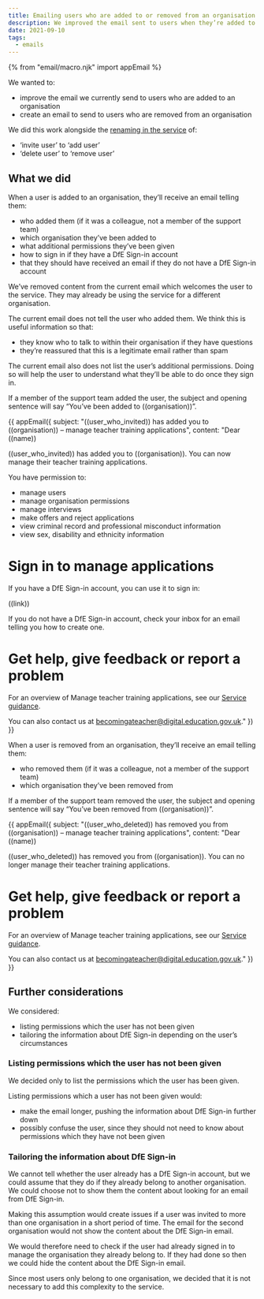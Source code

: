 ```yaml
---
title: Emailing users who are added to or removed from an organisation
description: We improved the email sent to users when they’re added to an organisation and created one to send when users are removed
date: 2021-09-10
tags:
  - emails
---
```


{% from "email/macro.njk" import appEmail %}

We wanted to:

- improve the email we currently send to users who are added to an organisation
- create an email to send to users who are removed from an organisation

We did this work alongside the [renaming in the service](/manage-teacher-training-applications/changing-the-terms-for-adding-a-user-and-removing-a-user-from-an-organisation/) of:

- ‘invite user’ to ‘add user’
- ‘delete user’ to ‘remove user’

## What we did

When a user is added to an organisation, they’ll receive an email telling them:

- who added them (if it was a colleague, not a member of the support team)
- which organisation they’ve been added to
- what additional permissions they’ve been given
- how to sign in if they have a DfE Sign-in account
- that they should have received an email if they do not have a DfE Sign-in account

We’ve removed content from the current email which welcomes the user to the service. They may already be using the service for a different organisation.

The current email does not tell the user who added them. We think this is useful information so that:

- they know who to talk to within their organisation if they have questions
- they’re reassured that this is a legitimate email rather than spam

The current email also does not list the user’s additional permissions. Doing so will help the user to understand what they’ll be able to do once they sign in.

If a member of the support team added the user, the subject and opening sentence will say “You’ve been added to ((organisation))”.

<!-- markdownlint-disable MD025 -->

{{ appEmail({
  subject: "((user_who_invited)) has added you to ((organisation)) – manage teacher training applications",
  content: "Dear ((name))

((user_who_invited)) has added you to ((organisation)). You can now manage their teacher training applications.

You have permission to:

- manage users
- manage organisation permissions
- manage interviews
- make offers and reject applications
- view criminal record and professional misconduct information
- view sex, disability and ethnicity information

# Sign in to manage applications

If you have a DfE Sign-in account, you can use it to sign in:

((link))

If you do not have a DfE Sign-in account, check your inbox for an email telling you how to create one.

# Get help, give feedback or report a problem

For an overview of Manage teacher training applications, see our [Service guidance](https://www.apply-for-teacher-training.service.gov.uk/provider/service-guidance).

You can also contact us at <becomingateacher@digital.education.gov.uk>."
}) }}

<!-- markdownlint-enable MD025 -->

When a user is removed from an organisation, they’ll receive an email telling them:

- who removed them (if it was a colleague, not a member of the support team)
- which organisation they’ve been removed from

If a member of the support team removed the user, the subject and opening sentence will say “You’ve been removed from ((organisation))”.

<!-- markdownlint-disable MD025 -->

{{ appEmail({
  subject: "((user_who_deleted)) has removed you from ((organisation)) – manage teacher training applications",
  content: "Dear ((name))

((user_who_deleted)) has removed you from ((organisation)). You can no longer manage their teacher training applications.

# Get help, give feedback or report a problem

For an overview of Manage teacher training applications, see our [Service guidance](https://www.apply-for-teacher-training.service.gov.uk/provider/service-guidance).

You can also contact us at <becomingateacher@digital.education.gov.uk>."
}) }}

<!-- markdownlint-enable MD025 -->

## Further considerations

We considered:

- listing permissions which the user has not been given
- tailoring the information about DfE Sign-in depending on the user’s circumstances

### Listing permissions which the user has not been given

We decided only to list the permissions which the user has been given.

Listing permissions which a user has not been given would:

- make the email longer, pushing the information about DfE Sign-in further down
- possibly confuse the user, since they should not need to know about permissions which they have not been given

### Tailoring the information about DfE Sign-in

We cannot tell whether the user already has a DfE Sign-in account, but we could assume that they do if they already belong to another organisation. We could choose not to show them the content about looking for an email from DfE Sign-in.

Making this assumption would create issues if a user was invited to more than one organisation in a short period of time. The email for the second organisation would not show the content about the DfE Sign-in email.

We would therefore need to check if the user had already signed in to manage the organisation they already belong to. If they had done so then we could hide the content about the DfE Sign-in email.

Since most users only belong to one organisation, we decided that it is not necessary to add this complexity to the service.
